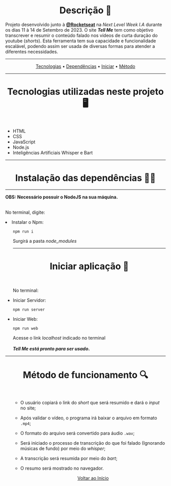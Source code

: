 <a id="descricao"></a>
    <h1 align="center">Descrição 🤖</h1>
Projeto desenvolvido junto à <strong><a href="https://github.com/Rocketseat">@Rocketseat</a></strong> na <em>Next Level Week I.A</em> durante os dias 11 à 14 de Setembro de 2023.
   O site <strong><em>Tell Me</em></strong> tem como objetivo transcrever e resumir o conteúdo falado nos vídeos de curta duração do youtube (<em>shorts</em>). Esta ferramenta tem sua capacidade e funcionalidade escalável, podendo assim ser usada de diversas formas para atender a diferentes necessidades.
<hr>

<p align="center">
	<a href="#tecnologias">Tecnologias</a> •
	<a href="#dependencias">Dependências</a> • 
	<a href="#iniciar">Iniciar</a> • 
	<a href="#metodo">Método</a>
</p>

<hr>
<a id="tecnologias"></a>
    <h1 align="center">Tecnologias utilizadas neste projeto 🖥️</h1>
<br>
<ul>
  <li>HTML</li>
  <li>CSS</li>
  <li>JavaScript</li>
  <li>Node.js</li>
  <li>Inteligências Artificiais Whisper e Bart</li>
</ul>
<hr>
<a id="dependencias"></a>
    <h1 align="center">Instalação das dependências 👨‍💻</h1>
<hr>
<strong>OBS: Necessário possuir o NodeJS na sua máquina.</strong>
<br>
<br>
<p>No terminal, digite:</p>
  <li>Instalar o Npm:</li>
  <ul> 
    
`npm run i`  

Surgirá a pasta *node_modules*
<hr>
<a id="iniciar"></a>
    <h1 align="center">Iniciar aplicação 🔌</h1>
<br>
<p>No terminal:</p>
<li>Iniciar Servidor:</li>

`npm run server`
<br>
<li>Iniciar Web:</li>

`npm run web`
<br>

Acesse o link *localhost* indicado no terminal
<br>
<br>
    <strong>*Tell Me está pronto para ser usado*.</strong>
  </ul>
<hr>
<a id="metodo"></a>
    <h1 align="center">Método de funcionamento 🔍</h1>
<ul>
<br>
	
- O usuário copiará o link do *short* que será resumido e dará o *input* no site;

- Após validar o vídeo, o programa irá baixar o arquivo em formato `.mp4`;

- O formato do arquivo será convertido para áudio `.wav`;

- Será iniciado o processo de transcrição do que foi falado (Ignorando músicas de fundo) por meio do *whisper*;

- A transcrição será resumida por meio do *bart*;

- O resumo será mostrado no navegador.

  <p align="center">
        <a href="#descricao">Voltar ao Início</a>
    </p>
